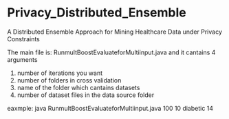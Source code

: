 # Privacy_Distributed_Ensemble
A Distributed Ensemble Approach for Mining Healthcare Data under Privacy Constraints

The main file is: RunmultBoostEvaluateforMultiinput.java
and it cantains 4 arguments
1) number of iterations you want
2) number of folders in cross validation
3) name of the folder which cantains datasets
4) number of dataset files in the data source folder

eaxmple: java RunmultBoostEvaluateforMultiinput.java 100 10 diabetic 14

